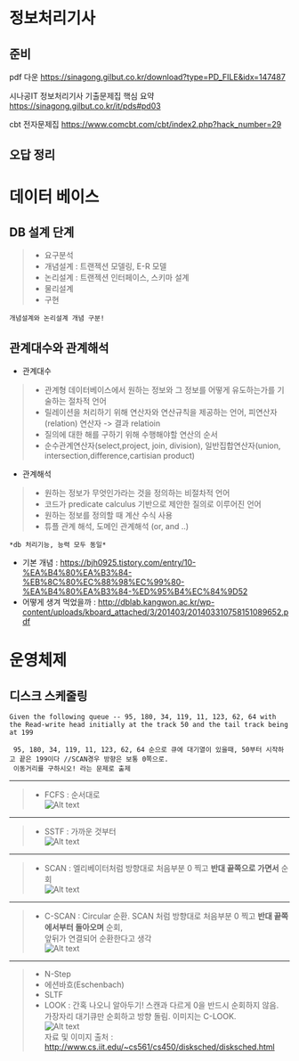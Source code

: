  정보처리기사
 ============

 준비 
 --------



pdf 다운 https://sinagong.gilbut.co.kr/download?type=PD_FILE&idx=147487

시나공IT 정보처리기사 기출문제집 핵심 요약 https://sinagong.gilbut.co.kr/it/pds#pd03


cbt 전자문제집 https://www.comcbt.com/cbt/index2.php?hack_number=29



오답 정리 
------------


# 데이터 베이스
## DB 설계 단계
>- 요구분석 
>- 개념설계 : 트랜젝션 모델링, E-R 모델 
>- 논리설계 : 트랜젝션 인터페이스, 스키마 설계 
>- 물리설계 
>- 구현 
```
개념설계와 논리설계 개념 구분!
```
## 관계대수와 관계해석
* 관계대수 
>- 관계형 데이터베이스에서 원하는 정보와 그 정보를 어떻게 유도하는가를 기술하는 절차적 언어
>- 릴레이션을 처리하기 위해 연산자와 연산규칙을 제공하는 언어, 피연산자(relation) 연산자 -> 결과 relatioin
>- 질의에 대한 해를 구하기 위해 수행해야할 연산의 순서
>- 순수관계연산자(select,project, join, division), 일반집합연산자(union, intersection,difference,cartisian product)

* 관계해석
>- 원하는 정보가 무엇인가라는 것을 정의하는 비절차적 언어
>- 코드가 predicate calculus 기반으로 제안한 질의로 이루어진 언어
>- 원하는 정보를 정의할 때 계산 수식 사용
>- 튜플 관계 해석, 도메인 관계해석 (or, and ..)


```
*db 처리기능, 능력 모두 동일*
```

- 기본 개념 : https://bjh0925.tistory.com/entry/10-%EA%B4%80%EA%B3%84-%EB%8C%80%EC%88%98%EC%99%80-%EA%B4%80%EA%B3%84-%ED%95%B4%EC%84%9D52
- 어떻게 생겨 먹었을까 : http://dblab.kangwon.ac.kr/wp-content/uploads/kboard_attached/3/201403/201403310758151089652.pdf


# 운영체제
## 디스크 스케줄링
```
Given the following queue -- 95, 180, 34, 119, 11, 123, 62, 64 with the Read-write head initially at the track 50 and the tail track being at 199
```

```
 95, 180, 34, 119, 11, 123, 62, 64 순으로 큐에 대기열이 있을때, 50부터 시작하고 끝은 199이다 //SCAN경우 방향은 보통 0쪽으로.
 이동거리를 구하시오! 라는 문제로 출제
```
----------------------------------
>* FCFS : 순서대로\
>![Alt text](http://www.cs.iit.edu/~cs561/cs450/disksched/fcfs.bmp)
----------------------------------
>* SSTF : 가까운 것부터\
>![Alt text](http://www.cs.iit.edu/~cs561/cs450/disksched/sstf.bmp)
----------------------------------
>* SCAN : 엘리베이터처럼 방향대로 처음부분 0  찍고 **반대 끝쪽으로 가면서** 순회 \
>![Alt text](http://www.cs.iit.edu/~cs561/cs450/disksched/scan.bmp)
----------------------------------
>* C-SCAN : Circular 순환. SCAN 처럼 방향대로 처음부분 0 찍고 **반대 끝쪽에서부터 돌아오며** 순회, \
>앞뒤가 연결되어 순환한다고 생각\
>![Alt text](http://www.cs.iit.edu/~cs561/cs450/disksched/c-scan.bmp)
----------------------------------


>* N-Step
>* 에션바흐(Eschenbach)
>* SLTF
>* LOOK : 간혹 나오니 알아두기! 스캔과 다르게 0을 반드시 순회하지 않음. \
> 가장자리 대기큐만 순회하고 방향 돌림. 이미지는 C-LOOK.\
>![Alt text](http://www.cs.iit.edu/~cs561/cs450/disksched/c-look.bmp)\
> 자료 및 이미지 출처 : http://www.cs.iit.edu/~cs561/cs450/disksched/disksched.html
